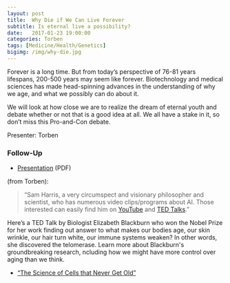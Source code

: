 ```yaml
---
layout: post
title:  Why Die if We Can Live Forever
subtitle: Is eternal live a possibility?
date:   2017-01-23 19:00:00
categories: Torben
tags: [Medicine/Health/Genetics]
bigimg: /img/why-die.jpg
---
```


Forever is a long time. But from today’s perspective of 76-81 years lifespans, 200-500 years may seem like forever. Biotechnology and medical sciences has made head-spinning advances in the understanding of why we age, and what we  possibly can do about it.

We will look at how close we are to realize the dream of eternal youth and debate whether or not that is a good idea at all. We all have a stake in it, so don’t miss this Pro-and-Con debate.

Presenter: Torben

### Follow-Up

* [Presentation](/assets/present/2017/why-die.pdf) (PDF) 

(from Torben): 

> “Sam Harris, a very circumspect and visionary philosopher and scientist, who has numerous video clips/programs about AI. Those interested can easily find him on [YouTube](https://www.youtube.com/channel/UCNAxrHudMfdzNi6NxruKPLw) and [TED Talks](https://www.ted.com/search?q=sam+harris).”

Here’s a TED Talk by Biologist Elizabeth Blackburn who won the Nobel Prize for her work finding out answer to what makes our bodies age, our skin wrinkle, our hair turn white, our immune systems weaken? In other words, she discovered the telomerase. Learn more about Blackburn's groundbreaking research, ncluding how we might have more control over aging than we think.

* [“The Science of Cells that Never Get Old”](https://www.ted.com/talks/elizabeth_blackburn_the_science_of_cells_that_never_get_old)

